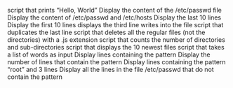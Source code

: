 script that prints “Hello, World”
Display the content of the /etc/passwd file
Display the content of /etc/passwd and /etc/hosts
Display the last 10 lines
Display the first 10 lines
displays the third line
writes into the file
script that duplicates the last line
script that deletes all the regular files (not the directories) with a .js extension
script that counts the number of directories and sub-directories
script that displays the 10 newest files
script that takes a list of words as input
Display lines containing the pattern
Display the number of lines that contain the pattern
Display lines containing the pattern “root” and 3 lines
Display all the lines in the file /etc/passwd that do not contain the pattern
